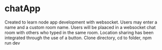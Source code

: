# chatApp
Created to learn node app development with websocket. 
Users may enter a name and a custom room name.
Users will be plaaced in a websocket chat room with others
who typed in the same room. 
Location sharing has been integrated through the use of a button.
Clone directory, cd to folder, npm run dev 
